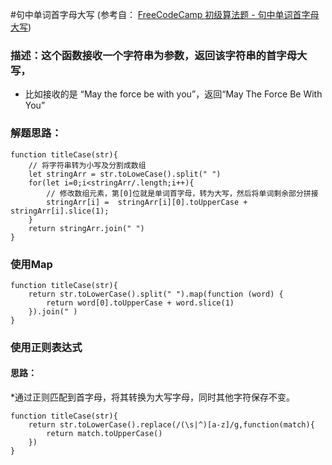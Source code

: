 #句中单词首字母大写 (参考自： [FreeCodeCamp 初级算法题 - 句中单词首字母大写](https://singsing.io/blog/fcc/basic-title-case-a-sentence/#more))
### 描述：这个函数接收一个字符串为参数，返回该字符串的首字母大写，
* 比如接收的是 “May the force be with you”，返回“May The Force Be With You”

### 解题思路：
```
function titleCase(str){
    // 将字符串转为小写及分割成数组
    let stringArr = str.toLoweCase().split(" ")
    for(let i=0;i<stringArr/.length;i++){
        // 修改数组元素，第[0]位就是单词首字母，转为大写，然后将单词剩余部分拼接
        stringArr[i] =  stringArr[i][0].toUpperCase + stringArr[i].slice(1);
    }
    return stringArr.join(" ")
}
```
### 使用Map
```
function titleCase(str){
    return str.toLowerCase().split(" ").map(function (word) {
        return word[0].toUpperCase + word.slice(1)
    }).join(" )
}
```
### 使用正则表达式
#### 思路： 
*通过正则匹配到首字母，将其转换为大写字母，同时其他字符保存不变。
```
function titleCase(str){
    return str.toLowerCase().replace(/(\s|^)[a-z]/g,function(match){
        return match.toUpperCase()
    })
}
```